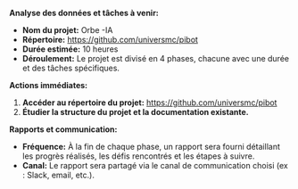 


**Analyse des données et tâches à venir:**

* **Nom du projet:** Orbe -IA
* **Répertoire:** https://github.com/universmc/pibot
* **Durée estimée:** 10 heures
* **Déroulement:** Le projet est divisé en 4 phases, chacune avec une durée et des tâches spécifiques. 

**Actions immédiates:**

1. **Accéder au répertoire du projet:** https://github.com/universmc/pibot
2. **Étudier la structure du projet et la documentation existante.** 

 **Rapports et communication:**

* **Fréquence:**  À la fin de chaque phase, un rapport sera fourni détaillant les progrès réalisés, les défis rencontrés et les étapes à suivre.
* **Canal:** Le rapport sera partagé via le canal de communication choisi (ex : Slack, email, etc.).



